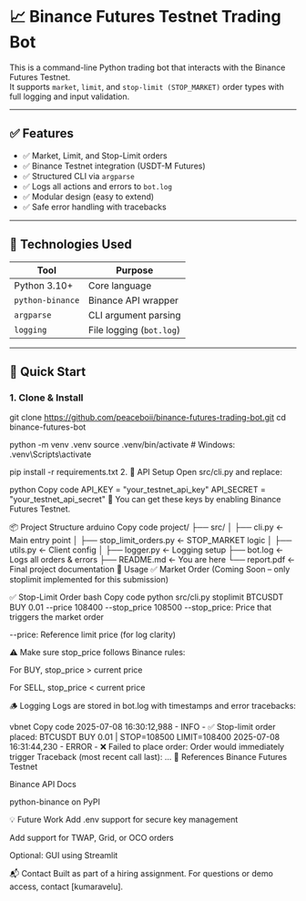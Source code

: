 # 📈 Binance Futures Testnet Trading Bot

This is a command-line Python trading bot that interacts with the Binance Futures Testnet.  
It supports `market`, `limit`, and `stop-limit (STOP_MARKET)` order types with full logging and input validation.

---

## ✅ Features

- ✅ Market, Limit, and Stop-Limit orders
- ✅ Binance Testnet integration (USDT-M Futures)
- ✅ Structured CLI via `argparse`
- ✅ Logs all actions and errors to `bot.log`
- ✅ Modular design (easy to extend)
- ✅ Safe error handling with tracebacks

---

## 🧰 Technologies Used

| Tool            | Purpose                     |
|-----------------|-----------------------------|
| Python 3.10+     | Core language               |
| `python-binance` | Binance API wrapper         |
| `argparse`       | CLI argument parsing        |
| `logging`        | File logging (`bot.log`)    |

---

## 🚀 Quick Start

### 1. Clone & Install


git clone https://github.com/peaceboii/binance-futures-trading-bot.git
cd binance-futures-bot

python -m venv .venv
source .venv/bin/activate  # Windows: .venv\Scripts\activate

pip install -r requirements.txt
2. 🔑 API Setup
Open src/cli.py and replace:

python
Copy code
API_KEY = "your_testnet_api_key"
API_SECRET = "your_testnet_api_secret"
📌 You can get these keys by enabling Binance Futures Testnet.

📦 Project Structure
arduino
Copy code
project/
├── src/
│   ├── cli.py                  ← Main entry point
│   ├── stop_limit_orders.py    ← STOP_MARKET logic
│   ├── utils.py                ← Client config
│   ├── logger.py               ← Logging setup
├── bot.log                     ← Logs all orders & errors
├── README.md                   ← You are here
└── report.pdf                  ← Final project documentation
📜 Usage
✅ Market Order
(Coming Soon – only stoplimit implemented for this submission)

✅ Stop-Limit Order
bash
Copy code
python src/cli.py stoplimit BTCUSDT BUY 0.01 --price 108400 --stop_price 108500
--stop_price: Price that triggers the market order

--price: Reference limit price (for log clarity)

⚠️ Make sure stop_price follows Binance rules:

For BUY, stop_price > current price

For SELL, stop_price < current price

🪵 Logging
Logs are stored in bot.log with timestamps and error tracebacks:

vbnet
Copy code
2025-07-08 16:30:12,988 - INFO - ✅ Stop-limit order placed: BTCUSDT BUY 0.01 | STOP=108500 LIMIT=108400
2025-07-08 16:31:44,230 - ERROR - ❌ Failed to place order: Order would immediately trigger
Traceback (most recent call last):
  ...
📘 References
Binance Futures Testnet

Binance API Docs

python-binance on PyPI

💡 Future Work
Add .env support for secure key management

Add support for TWAP, Grid, or OCO orders

Optional: GUI using Streamlit

📬 Contact
Built as part of a hiring assignment.
For questions or demo access, contact [kumaravelu].

```bash
